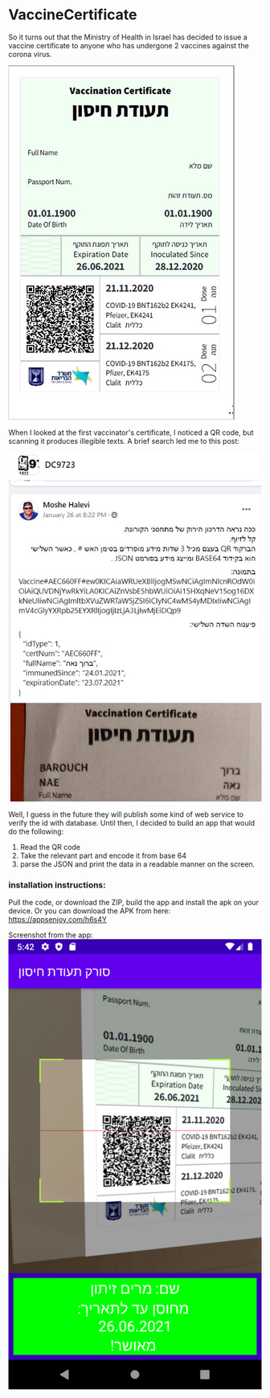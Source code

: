 # VaccineCertificate

So it turns out that the Ministry of Health in Israel has decided to issue a vaccine certificate to anyone who has undergone 2 vaccines against the corona virus.

![Image of vaccine certificate](https://github.com/davidrec/vaccineCertificate/blob/master/app/Img/vaccine_passport2.jpg)

When I looked at the first vaccinator's certificate, I noticed a QR code, but scanning it produces illegible texts.
A brief search led me to this post:

![Image of Post](https://github.com/davidrec/vaccineCertificate/blob/master/app/Img/Capture.JPG)

Well, I guess in the future they will publish some kind of web service to verify the id with database.
Until then, I decided to build an app that would do the following:
1. Read the QR code
2. Take the relevant part and encode it from base 64
3. parse the JSON and print the data in a readable manner on the screen.
 
### installation instructions:
Pull the code, or download the ZIP, build the app and install the apk on your device.
Or  you can download the APK from here: 
https://appsenjoy.com/h6s4Y

Screenshot from the app:
![Image of screenshot](https://github.com/davidrec/vaccineCertificate/blob/master/app/Img/Screenshot.png)

